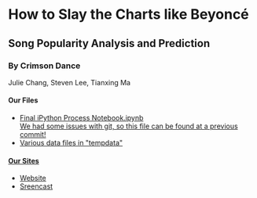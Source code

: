 # How to Slay the Charts like Beyoncé
## Song Popularity Analysis and Prediction

### By Crimson Dance
Julie Chang, Steven Lee, Tianxing Ma

#### Our Files
<ul>
<li><a href = https://github.com/matlisa/crimsondance/blob/d0c2a4d253732d678b98fbd3ff90c6d053ed2176/Final%20iPython%20Process%20Notebook.ipynb /a>Final iPython Process Notebook.ipynb</li>
    We had some issues with git, so this file can be found at a previous commit!
<li>Various data files in "tempdata"</li>
</ul>

#### Our Sites
<ul>
<li><a href= http://juliechang6.wix.com/crimsondance/a>Website</li>
<li><a href= https://www.youtube.com/watch?v=USyOeZIpHVo&feature=youtu.be/a>Sreencast</li>
</ul>

